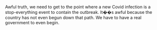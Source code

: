 Awful truth, we need to get to the point where a new Covid infection is a stop-everything event to contain the outbreak. It��s awful because the country has not even begun down that path. We have to have a real government to even begin.
